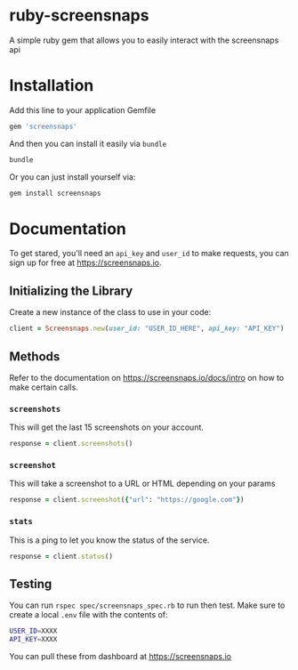 # ruby-screensnaps

A simple ruby gem that allows you to easily interact with the screensnaps api

# Installation

Add this line to your application Gemfile

```ruby
gem 'screensnaps'
```

And then you can install it easily via `bundle`

```bash
bundle
```

Or you can just install yourself via:

```bash
gem install screensnaps
```

# Documentation

To get stared, you'll need an `api_key` and `user_id` to make requests, you can sign up for free at https://screensnaps.io.

## Initializing the Library

Create a new instance of the class to use in your code:

```ruby
client = Screensnaps.new(user_id: "USER_ID_HERE", api_key: "API_KEY")
```

## Methods

Refer to the documentation on https://screensnaps.io/docs/intro on how to make certain calls.

### `screenshots`

This will get the last 15 screenshots on your account.

```ruby
response = client.screenshots()
```

### `screenshot`

This will take a screenshot to a URL or HTML depending on your params

```ruby
response = client.screenshot({"url": "https://google.com"})
```

### `stats`

This is a ping to let you know the status of the service.

```ruby
response = client.status()
```

## Testing

You can run `rspec spec/screensnaps_spec.rb` to run then test. Make sure to create a local `.env` file with the contents of:

```bash
USER_ID=XXXX
API_KEY=XXXX
```

You can pull these from dashboard at https://screensnaps.io
